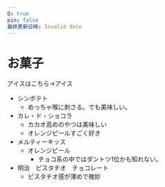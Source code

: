 ```yaml
---
Q: true
pin: false
最終更新日時: Invalid date
---
```

# お菓子

アイスはこちら→アイス

- シンポテト
    - めっちゃ喉に刺さる。でも美味しい。
- カレ・ド・ショコラ
    - カカオ高めのやつは美味しい
    - オレンジピールすごく好き
- メルティーキッス
    - オレンジピール
        - チョコ系の中ではダントツ1位かも知れない。
- 明治　ピスタチオ　チョコレート
    - ピスタチオ感が薄めで微妙